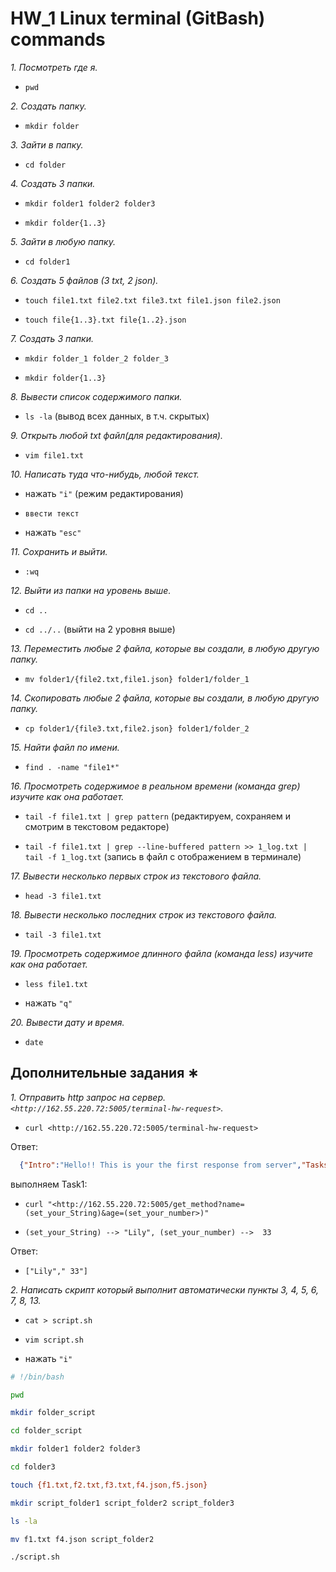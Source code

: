 # HW_1 Linux terminal (GitBash) commands

 *1. Посмотреть где я.* 

  
   + `pwd`
   
 *2. Создать папку.*

  
   + `mkdir folder`
 
 *3. Зайти в папку.*

  
   + `cd folder`
   
*4. Создать 3 папки.*

  
   + `mkdir folder1 folder2 folder3`

   + `mkdir folder{1..3}`
  
*5. Зайти в любую папку.*

  
   + `cd folder1`
  
 *6. Создать 5 файлов (3 txt, 2 json).*

  
   + `touch file1.txt file2.txt file3.txt file1.json file2.json`
  
   + `touch file{1..3}.txt file{1..2}.json`
  
 *7. Создать 3 папки.*

  
   + `mkdir folder_1 folder_2 folder_3`

   + `mkdir folder{1..3}`
  
 *8. Вывести список содержимого папки.*

  
   + `ls -la` (вывод всех данных, в т.ч. скрытых)

 *9. Открыть любой txt файл(для редактирования).*

  
   + `vim file1.txt`

 *10. Написать туда что-нибудь, любой текст.*

  
   + нажать `"i"` (режим редактирования)

   + `ввести текст`

   + нажать `"esc"`
  
 *11. Сохранить и выйти.*

  
   + `:wq`
  
 *12. Выйти из папки на уровень выше.*

  
   + `cd ..`

   + `cd ../..` (выйти на 2 уровня выше)
  
 *13. Переместить любые 2 файла, которые вы создали, в любую другую папку.*

  
   + `mv folder1/{file2.txt,file1.json} folder1/folder_1`
    
 *14. Скопировать любые 2 файла, которые вы создали, в любую другую папку.*

  
   + `cp folder1/{file3.txt,file2.json} folder1/folder_2`
  
 *15. Найти файл по имени.*

  
   + `find . -name "file1*"`
  
 *16. Просмотреть содержимое в реальном времени (команда grep) изучите как она работает.*

  
   + `tail -f file1.txt | grep pattern` (редактируем, сохраняем и смотрим в текстовом редакторе)

   + `tail -f file1.txt | grep --line-buffered pattern >> 1_log.txt | tail -f 1_log.txt` (запись в файл с отображением в терминале)

 *17. Вывести несколько первых строк из текстового файла.*

  
   + `head -3 file1.txt`

 *18. Вывести несколько последних строк из текстового файла.*

  
   + `tail -3 file1.txt`
  
 *19. Просмотреть содержимое длинного файла (команда less) изучите как она работает.*

  
   + `less file1.txt`

   + нажать `"q"`

 *20. Вывести дату и время.*

  
   + `date`

##  Дополнительные задания ∗ 

 *1. Отправить http запрос на сервер. `<http://162.55.220.72:5005/terminal-hw-request>`.*

  
   + `curl <http://162.55.220.72:5005/terminal-hw-request>`

Ответ:

```json
  {"Intro":"Hello!! This is your the first response from server","Tasks":{"Task_1":"Send the next URL in terminal: `<http://162.55.220.72:5005/get_method?name=(set_your_String)&age=(set_your_number>)","result":["Your_String","Your_number"]`}} 
```

выполняем Task1:

   + `curl "<http://162.55.220.72:5005/get_method?name=(set_your_String)&age=(set_your_number>)"`

   + `(set_your_String) --> "Lily", (set_your_number) -->  33`
  
Ответ:

   + `["Lily"," 33"]`

 *2. Написать скрипт который выполнит автоматически пункты 3, 4, 5, 6, 7, 8, 13.*

  
   + `cat > script.sh`

   + `vim script.sh`
  
   + нажать `"i"`

```bash
# !/bin/bash

pwd

mkdir folder_script

cd folder_script

mkdir folder1 folder2 folder3

cd folder3

touch {f1.txt,f2.txt,f3.txt,f4.json,f5.json}

mkdir script_folder1 script_folder2 script_folder3

ls -la

mv f1.txt f4.json script_folder2

./script.sh
```

